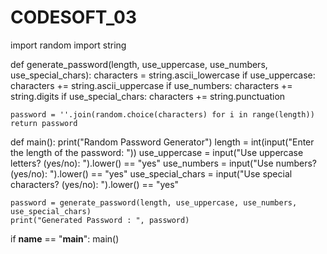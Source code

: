 # CODESOFT_03
import random
import string

def generate_password(length, use_uppercase, use_numbers, use_special_chars):
    characters = string.ascii_lowercase
    if use_uppercase:
        characters += string.ascii_uppercase
    if use_numbers:
        characters += string.digits
    if use_special_chars:
        characters += string.punctuation

    password = ''.join(random.choice(characters) for i in range(length))
    return password

def main():
    print("Random Password Generator")
    length = int(input("Enter the length of the password: "))
    use_uppercase = input("Use uppercase letters? (yes/no): ").lower() == "yes"
    use_numbers = input("Use numbers? (yes/no): ").lower() == "yes"
    use_special_chars = input("Use special characters? (yes/no): ").lower() == "yes"

    password = generate_password(length, use_uppercase, use_numbers, use_special_chars)
    print("Generated Password : ", password)

if __name__ == "__main__":
    main()
